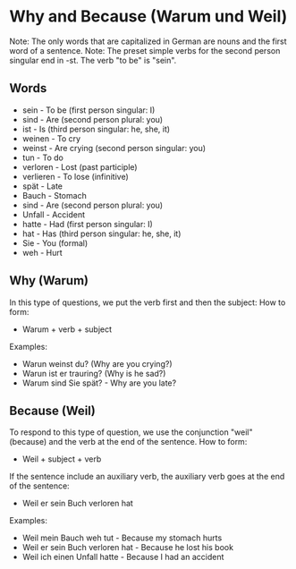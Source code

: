 # Why and Because (Warum und Weil)

Note: The only words that are capitalized in German are nouns and the first word of a sentence.
Note: The preset simple verbs for the second person singular end in -st. The verb "to be" is "sein".

## Words

- sein - To be (first person singular: I)
- sind - Are (second person plural: you)
- ist - Is (third person singular: he, she, it)
- weinen - To cry
- weinst - Are crying (second person singular: you)
- tun - To do
- verloren - Lost (past participle)
- verlieren - To lose (infinitive)
- spät - Late
- Bauch - Stomach
- sind - Are (second person plural: you)
- Unfall - Accident
- hatte - Had (first person singular: I)
- hat - Has (third person singular: he, she, it)
- Sie - You (formal)
- weh - Hurt

## Why (Warum)

In this type of questions, we put the verb first and then the subject:
How to form:

- Warum + verb + subject

Examples:

- Warun weinst du? (Why are you crying?)
- Warun ist er trauring? (Why is he sad?)
- Warum sind Sie spät? - Why are you late?

## Because (Weil)

To respond to this type of question, we use the conjunction "weil" (because) and the verb at the end of the sentence.
How to form:

- Weil + subject + verb

If the sentence include an auxiliary verb, the auxiliary verb goes at the end of the sentence:

- Weil er sein Buch verloren hat

Examples:

- Weil mein Bauch weh tut - Because my stomach hurts
- Weil er sein Buch verloren hat - Because he lost his book
- Weil ich einen Unfall hatte - Because I had an accident
